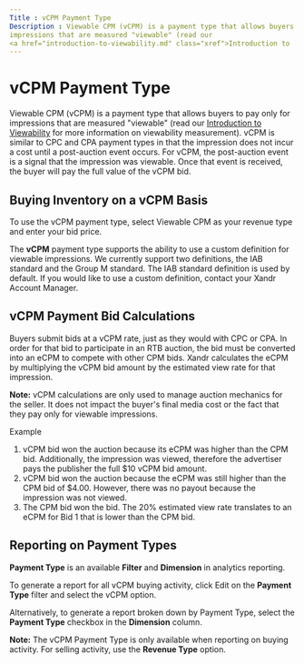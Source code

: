 ```yaml
---
Title : vCPM Payment Type
Description : Viewable CPM (vCPM) is a payment type that allows buyers to pay only for
impressions that are measured "viewable" (read our
<a href="introduction-to-viewability.md" class="xref">Introduction to
---
```



# vCPM Payment Type



Viewable CPM (vCPM) is a payment type that allows buyers to pay only for
impressions that are measured "viewable" (read our
<a href="introduction-to-viewability.md" class="xref">Introduction to
Viewability</a> for more information on viewability measurement). vCPM
is similar to CPC and CPA payment types in that the impression does not
incur a cost until a post-auction event occurs. For vCPM, the
post-auction event is a signal that the impression was viewable. Once
that event is received, the buyer will pay the full value of the vCPM
bid.



## Buying Inventory on a vCPM Basis

To use the vCPM payment type, select Viewable
CPM as your revenue type and enter your bid price.

The **vCPM** payment type supports the ability to use a custom
definition for viewable impressions. We currently support two
definitions, the IAB standard and the Group M standard. The IAB standard
definition is used by default. If you would like to use a custom
definition, contact your Xandr Account Manager.





## vCPM Payment Bid Calculations

Buyers submit bids at a vCPM rate, just as they would with CPC or CPA.
In order for that bid to participate in an RTB auction, the bid must be
converted into an eCPM to compete with other CPM bids.
Xandr calculates the eCPM by multiplying the
vCPM bid amount by the estimated view rate for that impression.



<b>Note:</b> vCPM calculations are only used
to manage auction mechanics for the seller. It does not impact the
buyer's final media cost or the fact that they pay only for viewable
impressions.



Example

1.  vCPM bid won the auction because its eCPM was higher than the CPM
    bid. Additionally, the impression was viewed, therefore the
    advertiser pays the publisher the full $10 vCPM bid amount.
2.  vCPM bid won the auction because the eCPM was still higher than the
    CPM bid of $4.00. However, there was no payout because the
    impression was not viewed.
3.  The CPM bid won the bid. The 20% estimated view rate translates to
    an eCPM for Bid 1 that is lower than the CPM bid.





## Reporting on Payment Types

**Payment Type** is an available **Filter** and **Dimension** in
analytics reporting.

To generate a report for all vCPM buying activity, click
Edit on the **Payment Type** filter
and select the vCPM option.

Alternatively, to generate a report broken down by Payment Type, select
the **Payment Type** checkbox in the
**Dimension** column.



<b>Note:</b> The vCPM Payment Type is only
available when reporting on buying activity. For selling activity, use
the **Revenue Type** option.









